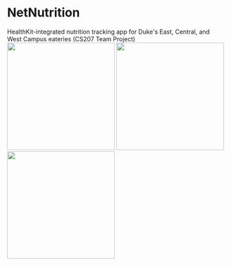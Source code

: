# NetNutrition
HealthKit-integrated nutrition tracking app for Duke's East, Central, and West Campus eateries (CS207 Team Project)
<img src="https://user-images.githubusercontent.com/89424379/164610191-7aea6e0a-a370-45bb-8906-c6bc1ff29860.png" width="250" />
<img src="https://user-images.githubusercontent.com/89424379/164610223-76573308-a624-4f55-8eb8-4971483c0f30.png" width="250" />
<img src="https://user-images.githubusercontent.com/89424379/164610345-6e0db9a1-80f0-47e3-aaba-b787b1596fa8.png" width="250" />
